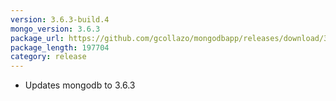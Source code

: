 ```yaml
---
version: 3.6.3-build.4
mongo_version: 3.6.3
package_url: https://github.com/gcollazo/mongodbapp/releases/download/3.6.3-build.4/MongoDB.zip
package_length: 197704
category: release
---
```


- Updates mongodb to 3.6.3

